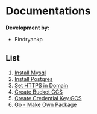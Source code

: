 # Documentations
**Development by:** 
- Findryankp

## List
1. [Install Mysql](https://github.com/Findryankp/documentation-md/blob/main/mysql.md/)
2. [Install Postgres](https://github.com/Findryankp/documentation-md/blob/main/postgres.md/)
3. [Set HTTPS in Domain](https://github.com/Findryankp/documentation-md/blob/main/make-domain-https.md/)
4. [Create Bucket GCS](https://github.com/Findryankp/documentation-md/blob/main/create-bucket-gcs.md/)
5. [Create Credential Key GCS](https://github.com/Findryankp/documentation-md/blob/main/get-gcs-key.md/)
6. [Go - Make Own Package](https://github.com/Findryankp/documentation-md/blob/main/get-gcs-key.md/)
